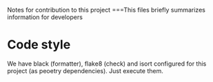 Notes for contribution to this project
===This files briefly summarizes information for developers

# Code style
We have black (formatter), flake8 (check) and isort configured for this project (as peoetry dependencies). Just execute them.